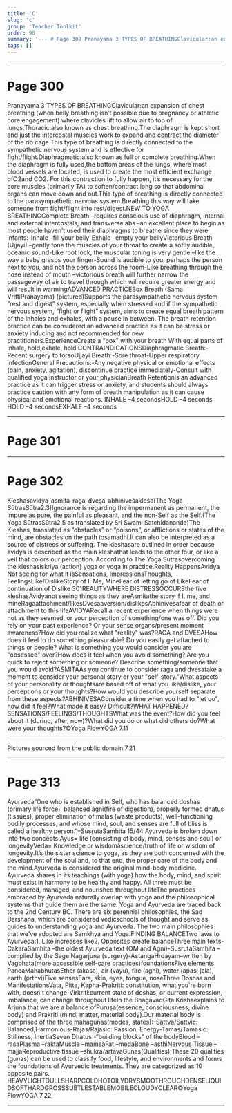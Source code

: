 ```yaml
---
title: 'C'
slug: 'c'
group: 'Teacher Toolkit'
order: 90
summary: '--- # Page 300 Pranayama 3 TYPES OF BREATHINGClavicular:an expansion of chest breathing (when belly breathing isn’t possible due to pregnancy or athletic core engagement) where cla'
tags: []
---
```


---

# Page 300

Pranayama 3 TYPES OF BREATHINGClavicular:an expansion of chest breathing (when belly breathing isn’t possible due to pregnancy or athletic core engagement) where clavicles lift to allow air to top of lungs.Thoracic:also known as chest breathing.The diaphragm is kept short and just the intercostal muscles work to expand and contract the diameter of the rib cage.This type of breathing is directly connected to the sympathetic nervous system and is effective for fight/flight.Diaphragmatic:also known as full or complete breathing.When the diaphragm is fully used,the bottom areas of the lungs, where most blood vessels are located, is used to create the most efficient exchange ofO2and CO2. For this contraction to fully happen, it’s necessary for the core muscles (primarily TA) to soften/contract long so that abdominal organs can move down and out.This type of breathing is directly connected to the parasympathetic nervous system.Breathing this way will take someone from fight/flight into rest/digest.NEW TO YOGA BREATHINGComplete Breath –requires conscious use of diaphragm, internal and external intercostals, and transverse abs –an excellent place to begin as most people haven’t used their diaphragms to breathe since they were infants:-Inhale –fill your belly-Exhale –empty your bellyVictorious Breath (Ujjayi) –gently tone the muscles of your throat to create a softly audible, oceanic sound-Like root lock, the muscular toning is very gentle –like the way a baby grasps your finger-Sound is audible to you, perhaps the person next to you, and not the person across the room-Like breathing through the nose instead of mouth –victorious breath will further narrow the passageway of air to travel through which will require greater energy and will result in warmingADVANCED PRACTICEBox Breath (Sama VrittiPranayama) (pictured)Supports the parasympathetic nervous system ”rest and digest” system, especially when stressed and if the sympathetic nervous system, ”fight or flight” system, aims to create equal breath pattern of the inhales and exhales, with a pause in between. The breath retention practice can be considered an advanced practice as it can be stress or anxiety inducing and not recommended for new practitioners.ExperienceCreate a “box” with your breath With equal parts of inhale, hold,exhale, hold
CONTRAINDICATIONSDiaphragmatic Breath:-Recent surgery to torsoUjjayi Breath:-Sore throat-Upper respiratory infectionGeneral Precautions:-Any negative physical or emotional effects (pain, anxiety, agitation), discontinue practice immediately-Consult with qualified yoga instructor or your physicianBreath Retentionis an advanced practice as it can trigger stress or anxiety, and students should always practice caution with any form of breath manipulation as it can cause physical and emotional reactions.
INHALE –4 secondsHOLD –4 seconds
HOLD –4 secondsEXHALE –4 seconds

---

# Page 301

---

# Page 302

Kleshasavidyā-asmitā-rāga-dveṣa-abhiniveśākleśa(The Yoga SūtrasSūtra2.3)Ignorance is regarding the impermanent as permanent, the impure as pure, the painful as pleasant, and the non-Self as the Self.(The Yoga SūtrasSūtra2.5 as translated by Sri Swami Satchidananda)The Kleshas, translated as “obstacles” or “poisons”, or afflictions or states of the mind, are obstacles on the path tosamadhi.It can also be interpreted as a source of distress or suffering. The kleshasare outlined in order because avidya is described as the main kleshathat leads to the other four, or like a veil that colors our perception. According to The Yoga Sūtrasovercoming the kleshasiskriya (action) yoga or yoga in practice.Reality HappensAvidya Not seeing for what it isSensations, ImpressionsThoughts, FeelingsLike/DislikeStory of I. Me, MineFear of letting go of LikeFear of continuation of Dislike
301REALITYWHERE DISTRESSOCCURSthe five kleshasAvidyanot seeing things as they areAsmitathe story if I, me, and mineRagaattachment/likesDvesaaversion/dislikesAbhinivesafear of death or attachment to this lifeAVIDYARecall a recent experience when things were not as they seemed, or your perception of something/one was off. Did you rely on your past experience? Or your sense organs/present moment awareness?How did you realize what "reality" was?RAGA and DVESAHow does it feel to do something pleasurable? Do you easily get attached to things or people? What is something you would consider you are "obsessed" over?How does it feel when you avoid something? Are you quick to reject something or someone? Describe something/someone that you would avoid?ASMITAAs you continue to consider raga and dvesatake a moment to consider your personal story or your "self-story."What aspects of your personality or thoughtsare based off of what you like/dislike, your perceptions or your thoughts?How would you describe yourself separate from these aspects?ABHINIVESAConsider a time when you had to "let go", how did it feel?What made it easy? Difficult?WHAT HAPPENED?SENSATIONS/FEELINGS/THOUGHTSWhat was the event?How did you feel about it (during, after, now)?What did you do or what did others do?What were your thoughts?©Yoga FlowYOGA 7.11

---

Pictures sourced from the public domain
7.21

---

# Page 313

Ayurveda“One who is established in Self, who has balanced doshas (primary life force), balanced agni(fire of digestion), properly formed dhatus (tissues), proper elimination of malas (waste products), well-functioning bodily processes, and whose mind, soul, and senses are full of bliss is called a healthy person.”–SusrutaSamhita 15/44
Ayurveda is broken down into two concepts:Ayus= life (consisting of body, mind, senses and soul) or longevityVeda= Knowledge or wisdomàscience/truth of life or wisdom of longevity.It’s the sister science to yoga, as they are both concerned with the development of the soul and, to that end, the proper care of the body and the mind.Ayurveda is considered the original mind-body medicine. Ayurveda shares in its teachings (with yoga) how the body, mind, and spirit must exist in harmony to be healthy and happy. All three must be considered, managed, and nourished throughout lifeThe practices embraced by Ayurveda naturally overlap with yoga and the philosophical systems that guide them are the same. Yoga and Ayurveda are traced back to the 2nd Century BC. There are six perennial philosophies, the Sad Darshana, which are considered vedicschools of thought and serve as guides to understanding yoga and Ayurveda. The two main philosophies that we've adopted are Samkhya and Yoga.FINDING BALANCETwo laws to Ayurveda:1. Like increases like2. Opposites create balanceThree main texts-CakaraSamhita –the oldest Ayurveda text (OM and Agni)-SusrutaSamhita –compiled by the Sage Nagarjuna (surgery)-AstangaHrdayam–written by Vagbhata(more accessible self-care practices)foundationsFive elements PancaMahabhutasEther (akasa), air (vayu), fire (agni), water (apas, jala), earth (prthvi)Five sensesEars, skin, eyes, tongue, noseThree Doshas and ManifestationsVata, Pitta, Kapha-Prakriti: constitution, what you're born with, doesn't change-Virkriti:current state of doshas, or current expression, imbalance, can change throughout lifeIn the BhagavadGita Krishaexplains to Arjuna that we are a balance ofPuruṣa(essence, consciousness, divine body) and Prakriti (mind, matter, material body).Our material body is comprised of the three mahaguṇas(modes, states):-Sattva/Sattvic: Balanced,Harmonious-Rajas/Rajasic: Passion, Energy-Tamas/Tamasic: Stillness, InertiaSeven Dhatus -“building blocks” of the bodyBlood –rasaPlasma –raktaMuscle –mamsaFat –medaBone –asthiNervous Tissue –majjaReproductive tissue –shukra/artavaGunas(Qualities):These 20 qualities (gunas) can be used to classify food, lifestyle, and environments and forms the foundations of Ayurvedic treatments. They are categorized as 10 opposite pairs.
HEAVYLIGHTDULLSHARPCOLDHOTOILYDRYSMOOTHROUGHDENSELIQUIDSOFTHARDGROSSSUBTLESTABLEMOBILECLOUDYCLEAR©Yoga FlowYOGA 7.22

---
